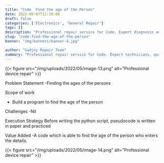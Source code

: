 ```yaml
---
title: "Code  Find the age of the Person"
date: 2022-05-07T11:10:08
draft: false
categories: ['Electronics', 'General Repair']
tags: []
description: "Professional repair service for Code. Expert diagnosis and quality repairs in Bangalore."
slug: "code-find-the-age-of-the-person"
banner: "img/banners/banner-4.jpg"

author: "Gadjoy Repair Team"
summary: "Professional repair service for Code. Expert technicians, quality parts, warranty included."
---
```


{{< figure src="/img/uploads/2022/05/image-13.png" alt="Professional device repair" >}}

Problem Statement -Finding the ages of the persons

Scope of work

- Build a program to find the age of the person

Challenges -Nil

Execution Strategy Before writing the python script, pseudocode is written in paper and practiced 

Value Added -A code which is able to find the age of the person who enters the details.

{{< figure src="/img/uploads/2022/05/image-14.png" alt="Professional device repair" >}}